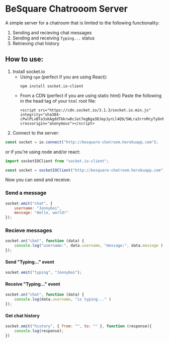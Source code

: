 # BeSquare Chatrooom Server

A simple server for a chatroom that is limited to the following functionality:

1. Sending and recieving chat messages
2. Sending and receiving `Typing...` status
3. Retrieving chat history


## How to use:

1. Install socket.io
    - Using `npm` (perfect if you are using React):
        ```console
        npm install socket.io-client
        ```
    - From a CDN (perfect if you are using static html)
    Paste the following in the head tag of your `html` root file:
        ```
        <script src="https://cdn.socket.io/3.1.3/socket.io.min.js" integrity="sha384-cPwlPLvBTa3sKAgddT6krw0cJat7egBga3DJepJyrLl4Q9/5WLra3rrnMcyTyOnh" crossorigin="anonymous"></script>
        ```
2. Connect to the server:

```js
const socket = io.connect("http://besquare-chatroom.herokuapp.com");
```

or if you're using node and/or react:

```js
import socketIOClient from "socket.io-client";

const socket = socketIOClient("http://besquare-chatroom.herokuapp.com");
```

Now you can send and receive:

### Send a message

```javascript
socket.emit("chat", {
    username: "Jonnyboi",
    message: "Hello, world!"
});
```

### Recieve messages

```javascript
socket.on("chat", function (data) {
    console.log("username:", data.username, "message:", data.message )
});
```

#### Send "Typing..." event

```javascript
socket.emit("typing", "Jonnyboi");
```

#### Receive "Typing..." event

```javascript
socket.on("chat", function (data) {
    console.log(data.username, "is typing..." )
});
```

#### Get chat history

```javascript
socket.emit("history", { from: "", to: "" }, function (response){
    console.log(response);
})
```
